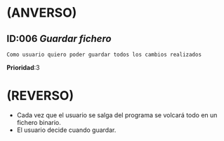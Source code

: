 # (ANVERSO)

## ID:006 *Guardar fichero*

`Como usuario quiero poder guardar todos los cambios realizados`

**Prioridad**:3

# (REVERSO)
* Cada vez que el usuario se salga del programa se volcará todo en un fichero binario.
* El usuario decide cuando guardar.
